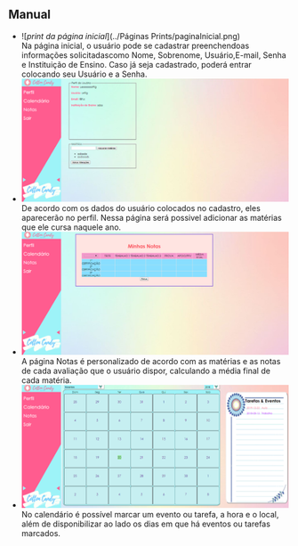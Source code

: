 ## Manual
* ![*print da página inicial*](../Páginas Prints/paginaInicial.png)  
Na página inicial, o usuário pode se cadastrar preenchendoas informações solicitadascomo Nome, Sobrenome, Usuário,E-mail, Senha e Instituição de Ensino. Caso já seja cadastrado, poderá entrar colocando seu Usuário e a Senha.
* ![*print da página perfil*](paginaPerfil.png)  
De acordo com os dados do usuário colocados no cadastro, eles aparecerão no perfil. Nessa página será possivel adicionar as matérias que ele cursa naquele ano.
 * ![*print da página notas*](paginaNotas.png)  
 A página Notas é personalizado de acordo com as matérias e as notas de cada avaliação que o usuário dispor, calculando a média final de cada matéria.
* ![*print da página calendário*](paginaCalendario.png)  
No calendário é possível marcar um evento ou tarefa, a hora e o local, além de disponibilizar ao lado os dias em que há eventos ou tarefas marcados.
